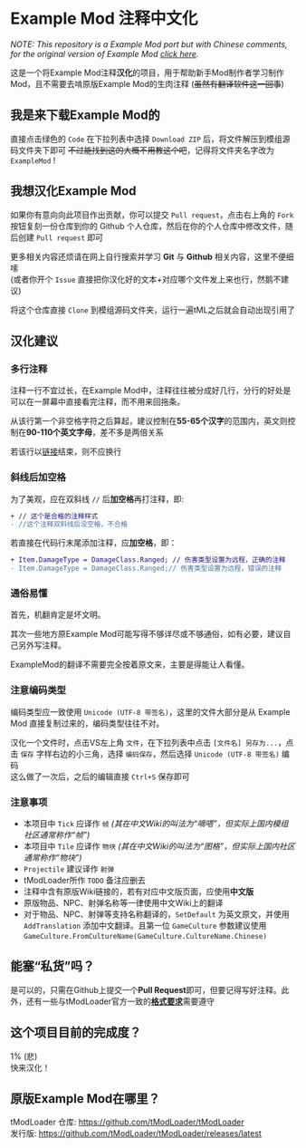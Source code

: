 ﻿# Example Mod 注释中文化

*NOTE: This repository is a Example Mod port but with Chinese comments, for the original version of Example Mod [click here](https://github.com/tModLoader/tModLoader).*

这是一个将Example Mod注释**汉化**的项目，用于帮助新手Mod制作者学习制作Mod，且不需要去啃原版Example Mod的生肉注释 (~~虽然有翻译软件这一回事~~)

## 我是来下载Example Mod的
直接点击绿色的 `Code` 在下拉列表中选择 `Download ZIP` 后，将文件解压到模组源码文件夹下即可 ~~不过能找到这的大概不用教这个吧~~，记得将文件夹名字改为 `ExampleMod` !

## 我想汉化Example Mod
如果你有意向向此项目作出贡献，你可以提交 `Pull request`，点击右上角的 `Fork` 按钮复刻一份仓库到你的 Github 个人仓库，然后在你的个人仓库中修改文件，随后创建 `Pull request` 即可

更多相关内容还烦请在网上自行搜索并学习 **Git** 与 **Github** 相关内容，这里不便细嗦  
(或者你开个 `Issue` 直接把你汉化好的文本+对应哪个文件发上来也行，然鹅不建议)

将这个仓库直接 `Clone` 到模组源码文件夹，运行一遍tML之后就会自动出现引用了

## 汉化建议
### 多行注释
注释一行不宜过长，在Example Mod中，注释往往被分成好几行，分行的好处是可以在一屏幕中直接看完注释，而不用来回拖条。

从该行第一个非空格字符之后算起，建议控制在**55-65个汉字**的范围内，英文则控制在**90-110个英文字母**，差不多是两倍关系

若该行以[链接](README.md)结束，则不应换行

### 斜线后加空格
为了美观，应在双斜线 `//` 后**加空格**再打注释，即:
```diff
+ // 这个是合格的注释样式
- //这个注释双斜线后没空格，不合格
```

若直接在代码行末尾添加注释，应**加空格**，即：

```diff
+ Item.DamageType = DamageClass.Ranged; // 伤害类型设置为远程，正确的注释
- Item.DamageType = DamageClass.Ranged;// 伤害类型设置为远程，错误的注释
```

### 通俗易懂
首先，机翻肯定是坏文明。

其次一些地方原Example Mod可能写得不够详尽或不够通俗，如有必要，建议自己另外写注释。

ExampleMod的翻译不需要完全按着原文来，主要是得能让人看懂。

### 注意编码类型
编码类型应一致使用 `Unicode (UTF-8 带签名)`，这里的文件大部分是从 Example Mod 直接复制过来的，编码类型往往不对。

汉化一个文件时，点击VS左上角 `文件`，在下拉列表中点击 `[文件名] 另存为...`，点击 `保存` 字样右边的小三角，选择 `编码保存`，然后选择 `Unicode (UTF-8 带签名)` 编码  
这么做了一次后，之后的编辑直接 `Ctrl+S` 保存即可

### 注意事项
- 本项目中 `Tick` 应译作 `帧` *(其在中文Wiki的叫法为“嘀嗒”，但实际上国内模组社区通常称作“帧”)*
- 本项目中 `Tile` 应译作 `物块` *(其在中文Wiki的叫法为“图格”，但实际上国内社区通常称作“物块”)*
- `Projectile` 建议译作 `射弹`
- tModLoader所作 `TODO` 备注应删去
- 注释中含有原版Wiki链接的，若有对应中文版页面，应使用**中文版**
- 原版物品、NPC、射弹名称等一律使用中文Wiki上的翻译
- 对于物品、NPC、射弹等支持名称翻译的，`SetDefault` 为英文原文，并使用 `AddTranslation` 添加中文翻译。且第一位 `GameCulture` 参数建议使用 `GameCulture.FromCultureName(GameCulture.CultureName.Chinese)`

## 能塞“私货”吗？
是可以的，只需在Github上提交一个**Pull Request**即可，但要记得写好注释。此外，还有一些与tModLoader官方一致的[**格式要求**](https://github.com/tModLoader/tModLoader/wiki/tModLoader-Style-Guide)需要遵守

## 这个项目目前的完成度？
1% (悲)  
快来汉化！

## 原版Example Mod在哪里？
tModLoader 仓库: https://github.com/tModLoader/tModLoader  
发行版: https://github.com/tModLoader/tModLoader/releases/latest
